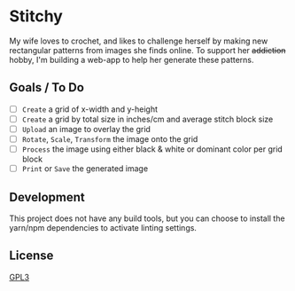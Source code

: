 # Stitchy

My wife loves to crochet, and likes to challenge herself by making new rectangular patterns from images she finds online. To support her ~~addiction~~ hobby, I'm building a web-app to help her generate these patterns.

## Goals / To Do

- [ ] `Create` a grid of x-width and y-height
- [ ] `Create` a grid by total size in inches/cm and average stitch block size
- [ ] `Upload` an image to overlay the grid
- [ ] `Rotate`, `Scale`, `Transform` the image onto the grid
- [ ] `Process` the image using either black & white or dominant color per grid block
- [ ] `Print` or `Save` the generated image

## Development

This project does not have any build tools, but you can choose to install the yarn/npm dependencies to activate linting settings.

## License
[GPL3](LICENSE)
